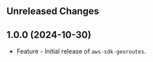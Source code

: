 Unreleased Changes
------------------

1.0.0 (2024-10-30)
------------------

* Feature - Initial release of `aws-sdk-georoutes`.

